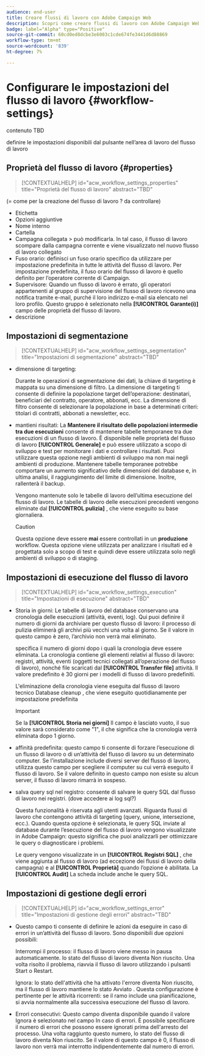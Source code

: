 ```yaml
---
audience: end-user
title: Creare flussi di lavoro con Adobe Campaign Web
description: Scopri come creare flussi di lavoro con Adobe Campaign Web
badge: label="Alpha" type="Positive"
source-git-commit: 60cd0ed8dcbe3e6003c1cde674fe3441d6d88869
workflow-type: tm+mt
source-wordcount: '839'
ht-degree: 7%

---
```


# Configurare le impostazioni del flusso di lavoro {#workflow-settings}

contenuto TBD

definire le impostazioni disponibili dal pulsante nell’area di lavoro del flusso di lavoro
<!--à reformuler-->

## Proprietà del flusso di lavoro {#properties}

>[!CONTEXTUALHELP]
>id="acw_workflow_settings_properties"
>title="Proprietà del flusso di lavoro"
>abstract="TBD"

(= come per la creazione del flusso di lavoro ? da controllare)

* Etichetta
* Opzioni aggiuntive
* Nome interno
* Cartella
* Campagna collegata > può modificarla. In tal caso, il flusso di lavoro scompare dalla campagna corrente e viene visualizzato nel nuovo flusso di lavoro collegato
* Fuso orario: definisci un fuso orario specifico da utilizzare per impostazione predefinita in tutte le attività del flusso di lavoro. Per impostazione predefinita, il fuso orario del flusso di lavoro è quello definito per l’operatore corrente di Campaign.
* Supervisore: Quando un flusso di lavoro è errato, gli operatori appartenenti al gruppo di supervisione del flusso di lavoro ricevono una notifica tramite e-mail, purché il loro indirizzo e-mail sia elencato nel loro profilo. Questo gruppo è selezionato nella **[!UICONTROL Garante(i)]** campo delle proprietà del flusso di lavoro.
* descrizione

## Impostazioni di segmentazione

>[!CONTEXTUALHELP]
>id="acw_workflow_settings_segmentation"
>title="Impostazioni di segmentazione"
>abstract="TBD"

* dimensione di targeting:

   Durante le operazioni di segmentazione dei dati, la chiave di targeting è mappata su una dimensione di filtro. La dimensione di targeting ti consente di definire la popolazione target dell’operazione: destinatari, beneficiari del contratto, operatore, abbonati, ecc. La dimensione di filtro consente di selezionare la popolazione in base a determinati criteri: titolari di contratti, abbonati a newsletter, ecc.

* mantieni risultati: La **Mantenere il risultato delle popolazioni intermedie tra due esecuzioni** consente di mantenere tabelle temporanee tra due esecuzioni di un flusso di lavoro.  È disponibile nelle proprietà del flusso di lavoro **[!UICONTROL Generale]** e può essere utilizzato a scopo di sviluppo e test per monitorare i dati e controllare i risultati. Puoi utilizzare questa opzione negli ambienti di sviluppo ma non mai negli ambienti di produzione. Mantenere tabelle temporanee potrebbe comportare un aumento significativo delle dimensioni del database e, in ultima analisi, il raggiungimento del limite di dimensione. Inoltre, rallenterà il backup.

   Vengono mantenute solo le tabelle di lavoro dell’ultima esecuzione del flusso di lavoro. Le tabelle di lavoro delle esecuzioni precedenti vengono eliminate dal **[!UICONTROL pulizia]** , che viene eseguito su base giornaliera.

   >[!CAUTION]
   >
   >Questa opzione deve essere **mai** essere controllati in un **produzione** workflow. Questa opzione viene utilizzata per analizzare i risultati ed è progettata solo a scopo di test e quindi deve essere utilizzata solo negli ambienti di sviluppo o di staging.

## Impostazioni di esecuzione del flusso di lavoro

>[!CONTEXTUALHELP]
>id="acw_workflow_settings_execution"
>title="Impostazioni di esecuzione"
>abstract="TBD"

* Storia in giorni: Le tabelle di lavoro del database conservano una cronologia delle esecuzioni (attività, eventi, log). Qui puoi definire il numero di giorni da archiviare per questo flusso di lavoro: il processo di pulizia eliminerà gli archivi più vecchi una volta al giorno. Se il valore in questo campo è zero, l’archivio non verrà mai eliminato.

   specifica il numero di giorni dopo i quali la cronologia deve essere eliminata. La cronologia contiene gli elementi relativi al flusso di lavoro: registri, attività, eventi (oggetti tecnici collegati all’operazione del flusso di lavoro), nonché file scaricati dal **[!UICONTROL Transfer file]** attività. Il valore predefinito è 30 giorni per i modelli di flusso di lavoro predefiniti.

   L&#39;eliminazione della cronologia viene eseguita dal flusso di lavoro tecnico Database cleanup , che viene eseguito quotidianamente per impostazione predefinita

   >[!IMPORTANT]
   >
   >Se la **[!UICONTROL Storia nei giorni]** Il campo è lasciato vuoto, il suo valore sarà considerato come &quot;1&quot;, il che significa che la cronologia verrà eliminata dopo 1 giorno.

* affinità predefinita: questo campo ti consente di forzare l’esecuzione di un flusso di lavoro o di un’attività del flusso di lavoro su un determinato computer.   Se l’installazione include diversi server del flusso di lavoro, utilizza questo campo per scegliere il computer su cui verrà eseguito il flusso di lavoro. Se il valore definito in questo campo non esiste su alcun server, il flusso di lavoro rimarrà in sospeso.

* salva query sql nel registro: consente di salvare le query SQL dal flusso di lavoro nei registri. (dove accedere ai log sql?)

   Questa funzionalità è riservata agli utenti avanzati. Riguarda flussi di lavoro che contengono attività di targeting (query, unione, intersezione, ecc.). Quando questa opzione è selezionata, le query SQL inviate al database durante l’esecuzione del flusso di lavoro vengono visualizzate in Adobe Campaign: questo significa che puoi analizzarli per ottimizzare le query o diagnosticare i problemi.

   Le query vengono visualizzate in un **[!UICONTROL Registri SQL]** , che viene aggiunta al flusso di lavoro (ad eccezione dei flussi di lavoro della campagna) e al **[!UICONTROL Proprietà]** quando l’opzione è abilitata. La **[!UICONTROL Audit]** La scheda include anche le query SQL.

## Impostazioni di gestione degli errori

>[!CONTEXTUALHELP]
>id="acw_workflow_settings_error"
>title="Impostazioni di gestione degli errori"
>abstract="TBD"

* Questo campo ti consente di definire le azioni da eseguire in caso di errori in un’attività del flusso di lavoro. Sono disponibili due opzioni possibili:

   Interrompi il processo: il flusso di lavoro viene messo in pausa automaticamente. lo stato del flusso di lavoro diventa Non riuscito. Una volta risolto il problema, riavvia il flusso di lavoro utilizzando i pulsanti Start o Restart.

   Ignora: lo stato dell&#39;attività che ha attivato l&#39;errore diventa Non riuscito, ma il flusso di lavoro mantiene lo stato Avviato . Questa configurazione è pertinente per le attività ricorrenti: se il ramo include una pianificazione, si avvia normalmente alla successiva esecuzione del flusso di lavoro.

* Errori consecutivi: Questo campo diventa disponibile quando il valore Ignora è selezionato nel campo In caso di errori. È possibile specificare il numero di errori che possono essere ignorati prima dell&#39;arresto del processo. Una volta raggiunto questo numero, lo stato del flusso di lavoro diventa Non riuscito. Se il valore di questo campo è 0, il flusso di lavoro non verrà mai interrotto indipendentemente dal numero di errori.
